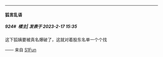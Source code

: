 
*****

####  狐言乱语  
##### 924#         楼主| 发表于 2023-2-17 15:35

这下狐姨要被真名爆破了，这就对着股东名单一个个找

—— 来自 [S1Fun](https://s1fun.koalcat.com)


